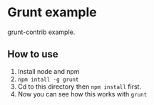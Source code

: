 # Grunt example

grunt-contrib example.

## How to use

1. Install node and npm
2. `npm intall -g grunt`
3. Cd to this directory then `npm install` first.
4. Now you can see how this works with `grunt`

